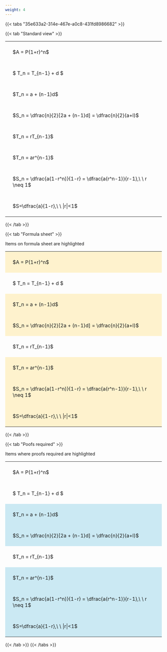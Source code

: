 ```yaml
---
weight: 4
---
```


{{< tabs "35e633a2-314e-467e-a0c8-431fd8986682" >}}

{{< tab "Standard view" >}}

<style type="text/css">
#T_22d39 th.col_heading {
  text-align: left;
  font-size: 1em;
}
#T_22d39 td {
  text-align: left;
  font-size: 1em;
  padding: 1.5em;
}
</style>
<table id="T_22d39">
  <thead>
  </thead>
  <tbody>
    <tr>
      <td id="T_22d39_row0_col0" class="data row0 col0" >$A = P(1+r)^n$</td>
    </tr>
    <tr>
      <td id="T_22d39_row1_col0" class="data row1 col0" >$ T_n = T_{n-1} + d $</td>
    </tr>
    <tr>
      <td id="T_22d39_row2_col0" class="data row2 col0" >$T_n = a + (n-1)d$</td>
    </tr>
    <tr>
      <td id="T_22d39_row3_col0" class="data row3 col0" >$S_n = \dfrac{n}{2}[2a + (n-1)d] = \dfrac{n}{2}(a+l)$</td>
    </tr>
    <tr>
      <td id="T_22d39_row4_col0" class="data row4 col0" >$T_n = rT_{n-1}$</td>
    </tr>
    <tr>
      <td id="T_22d39_row5_col0" class="data row5 col0" >$T_n = ar^{n-1}$</td>
    </tr>
    <tr>
      <td id="T_22d39_row6_col0" class="data row6 col0" >$S_n = \dfrac{a(1-r^n)}{1-r} = \dfrac{a(r^n-1)}{r-1},\ \  r \neq 1$</td>
    </tr>
    <tr>
      <td id="T_22d39_row7_col0" class="data row7 col0" >$S=\dfrac{a}{1-r},\ \ |r|<1$</td>
    </tr>
  </tbody>
</table>
{{< /tab >}}

{{< tab "Formula sheet" >}}

Items on formula sheet are highlighted 
<br>
<style type="text/css">
#T_c30a3 th.col_heading {
  text-align: left;
  font-size: 1em;
}
#T_c30a3 td {
  text-align: left;
  font-size: 1em;
  padding: 1.5em;
}
#T_c30a3_row0_col0, #T_c30a3_row2_col0, #T_c30a3_row3_col0, #T_c30a3_row5_col0, #T_c30a3_row6_col0, #T_c30a3_row7_col0 {
  background-color: rgba(255,194,10, 0.2);
}
#T_c30a3_row1_col0, #T_c30a3_row4_col0 {
  background-color: rgba(0,0,0,0);
}
</style>
<table id="T_c30a3">
  <thead>
  </thead>
  <tbody>
    <tr>
      <td id="T_c30a3_row0_col0" class="data row0 col0" >$A = P(1+r)^n$</td>
    </tr>
    <tr>
      <td id="T_c30a3_row1_col0" class="data row1 col0" >$ T_n = T_{n-1} + d $</td>
    </tr>
    <tr>
      <td id="T_c30a3_row2_col0" class="data row2 col0" >$T_n = a + (n-1)d$</td>
    </tr>
    <tr>
      <td id="T_c30a3_row3_col0" class="data row3 col0" >$S_n = \dfrac{n}{2}[2a + (n-1)d] = \dfrac{n}{2}(a+l)$</td>
    </tr>
    <tr>
      <td id="T_c30a3_row4_col0" class="data row4 col0" >$T_n = rT_{n-1}$</td>
    </tr>
    <tr>
      <td id="T_c30a3_row5_col0" class="data row5 col0" >$T_n = ar^{n-1}$</td>
    </tr>
    <tr>
      <td id="T_c30a3_row6_col0" class="data row6 col0" >$S_n = \dfrac{a(1-r^n)}{1-r} = \dfrac{a(r^n-1)}{r-1},\ \  r \neq 1$</td>
    </tr>
    <tr>
      <td id="T_c30a3_row7_col0" class="data row7 col0" >$S=\dfrac{a}{1-r},\ \ |r|<1$</td>
    </tr>
  </tbody>
</table>
{{< /tab >}}

{{< tab "Poofs required" >}}

Items where proofs required are highlighted 
<br>
<style type="text/css">
#T_39edb th.col_heading {
  text-align: left;
  font-size: 1em;
}
#T_39edb td {
  text-align: left;
  font-size: 1em;
  padding: 1.5em;
}
#T_39edb_row0_col0, #T_39edb_row1_col0, #T_39edb_row4_col0 {
  background-color: rgba(0,0,0,0);
}
#T_39edb_row2_col0, #T_39edb_row3_col0, #T_39edb_row5_col0, #T_39edb_row6_col0, #T_39edb_row7_col0 {
  background-color: rgba(0,150,200, 0.2);
}
</style>
<table id="T_39edb">
  <thead>
  </thead>
  <tbody>
    <tr>
      <td id="T_39edb_row0_col0" class="data row0 col0" >$A = P(1+r)^n$</td>
    </tr>
    <tr>
      <td id="T_39edb_row1_col0" class="data row1 col0" >$ T_n = T_{n-1} + d $</td>
    </tr>
    <tr>
      <td id="T_39edb_row2_col0" class="data row2 col0" >$T_n = a + (n-1)d$</td>
    </tr>
    <tr>
      <td id="T_39edb_row3_col0" class="data row3 col0" >$S_n = \dfrac{n}{2}[2a + (n-1)d] = \dfrac{n}{2}(a+l)$</td>
    </tr>
    <tr>
      <td id="T_39edb_row4_col0" class="data row4 col0" >$T_n = rT_{n-1}$</td>
    </tr>
    <tr>
      <td id="T_39edb_row5_col0" class="data row5 col0" >$T_n = ar^{n-1}$</td>
    </tr>
    <tr>
      <td id="T_39edb_row6_col0" class="data row6 col0" >$S_n = \dfrac{a(1-r^n)}{1-r} = \dfrac{a(r^n-1)}{r-1},\ \  r \neq 1$</td>
    </tr>
    <tr>
      <td id="T_39edb_row7_col0" class="data row7 col0" >$S=\dfrac{a}{1-r},\ \ |r|<1$</td>
    </tr>
  </tbody>
</table>
{{< /tab >}}
{{< /tabs >}}
